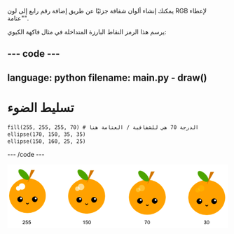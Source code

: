 يمكنك إنشاء ألوان شفافة جزئيًا عن طريق إضافة رقم رابع إلى لون RGB لإعطاء "عتامة".

يرسم هذا الرمز النقاط البارزة المتداخلة في مثال فاكهة الكيوي:

--- code ---
---
language: python
filename: main.py - draw()
---

  # تسليط الضوء 
    fill(255, 255, 255, 70) # الدرجة 70 هي للشفافية / العتامة هنا
    ellipse(170, 150, 35, 35) 
    ellipse(150, 160, 25, 25)

--- /code ---

![صورة فاكهة الكيوي مع الإبرازات بدرجات تعتيم مختلفة: 30 ، 70 ، 150 ، 255. 30 أكثر تعتيمًا و 255 أقل تعتيمًا](images/opacity.png)
